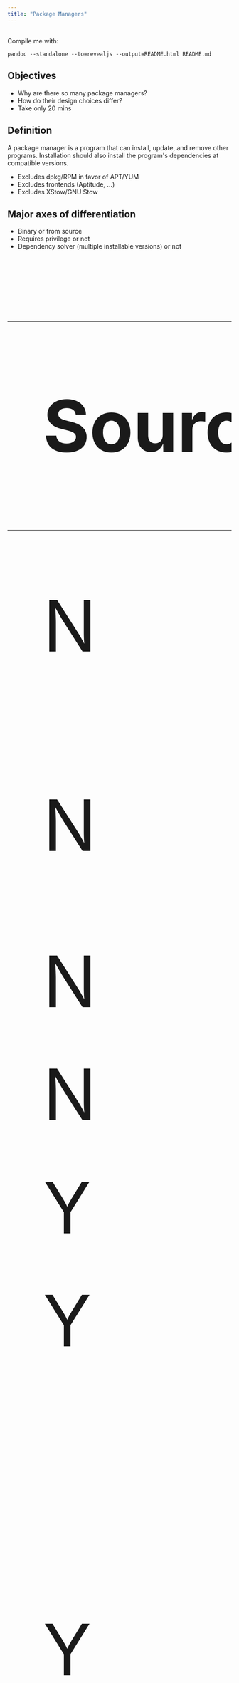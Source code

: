 ```yaml
---
title: "Package Managers"
---
```


##

Compile me with:

```
pandoc --standalone --to=revealjs --output=README.html README.md
```

## Objectives

- Why are there so many package managers?
- How do their design choices differ?
- Take only 20 mins

## Definition

A package manager is a program that can install, update, and remove other programs. Installation should also install the program's dependencies at compatible versions.

- Excludes dpkg/RPM in favor of APT/YUM
- Excludes frontends (Aptitude, ...)
- Excludes XStow/GNU Stow

## Major axes of differentiation

- Binary or from source
- Requires privilege or not
- Dependency solver (multiple installable versions) or not

##

<style>
#sams-matrix {
  font-size: 4vh;
}
</style>
<table id="sams-matrix">
<thead>
<tr><th>Source?</th><th>Unpriv?</th><th>Dep solv?</th><th>Examples</th></tr>
</thead>
<tbody>
<tr><td>N</td><td>N</td><td>N</td><td>Distro pkg mgrs (XBPS, Pacman)</td></tr>
<tr><td>N</td><td>N</td><td>Y</td><td>Distro pkg mgrs (APT, DNF, APK)</td></tr>
<tr><td>N</td><td>Y</td><td>N</td><td></td></tr>
<tr><td>N</td><td>Y</td><td>Y</td><td>Conda, 0install</td></tr>
<tr><td>Y</td><td>N</td><td>N</td><td>XBPS-src</td></tr>
<tr><td>Y</td><td>N</td><td>Y</td><td></td></tr>
<tr><td>Y</td><td>Y</td><td>N</td><td>Ports-inspired (pkgsrc, Portage, MacPorts, Home/Linuxbrew), Functional pkg mgrs (Nix, Guix)</td></tr>
<tr><td>Y</td><td>Y</td><td>Y</td><td>Spack, 0install, $lang-level</td></tr>
</tbody>
</table>

## Caveats

- Based on how they are used not theoretical capabilities.

- If install build-deps and invoke compiler is not automatic, it's not build-from-source
  - e.g., I call APT "not from source" even though apt-source exists

- [Gentoo Prefix on other OSes](https://wiki.gentoo.org/wiki/Project:Prefix/Use_cases)

- [0install comparison matrix](https://docs.0install.net/about/comparison/)

## Binary vs source

- Binary: faster, requires centralized repo
- Centralized repos are expensive, get purged, require trust
- ```Dockerfile
FROM debian:stretch
RUN apt-get update
# hangs forever after 2024 :)
```
- From-source with binary cache is almost as fast
  - Public cache or site-wide cache

## Privilege vs unprivileged

- Priv: Write pkgs to `/bin` ([Filesystem Standard](https://refspecs.linuxfoundation.org/FHS_3.0/fhs/index.html))
  - Share packages between users
  - Makes sense when disk space was expensive; Now its hard to change
- Unprivi: Write pkgs to `$PREFIX` & add to `$PATH`
  - Principle of least privilege
  - Allows multiple envs
  - Optional privileged daemon, still share packages between users

## Dependency solving: Diamonds

<img src="https://learn.microsoft.com/en-us/dotnet/standard/library-guidance/media/dependencies/diamond-dependency.png" alt="App deps on Web lib; App deps on Logging lib; Web lib deps on JSON lib &gt;=1.0; Logging lib deps on JSON &gt;= 2.0" />

## Dependency solving is NP-complete

- Solving dep versions is NP-complete. [Proof](https://research.swtch.com/version-sat)
  - Some algos using SAT-solvers ([1](https://hal.science/hal-00149566/document) [2](https://ieeexplore.ieee.org/abstract/document/4222580) [3](https://docs.0install.net/developers/solver/) [4](https://github.com/openSUSE/libsolv))
- After 2020, Pip uses SAT solve
- Slowest part of conda is often solving!

## Avoid dep solves: 1 version

- [Golden Rule: globally coherent versions](https://www.haskellforall.com/2022/05/the-golden-rule-of-software.html)
  - E.g., [Stackage](https://www.fpcomplete.com/blog/stackage-server/), globally coherent set of Hackage packages (Haskell)
- Distro pkg mgrs (APT, DNF) and functional pkg mgrs (Nix, Guix) get on fine
- Volunteer developers maintaining more than one release? Hard

## Avoid dep solves: Semver

- Semver dictates same major-version, at least greater bugfix/patch >=3.7.1,<4
- Don't know when breaking compatibility ([Hyrum's law](https://www.hyrumslaw.com/))
  - E.g., [1](https://github.com/pyca/cryptography/issues/5771#issuecomment-775990406), [2](https://github.com/ipython/ipython/issues/12740), [3 ](https://twitter.com/brettsky/status/1262077534797041665) , 

## 

<a href="https://xkcd.com/1172/">
<img src="https://imgs.xkcd.com/comics/workflow_2x.png" alt="There are probably children out there holding down spacebar to stay warm in the winter! YOUR UPDATE MURDERS CHILDREN. (copied image and alt from XKCD)"/>
</a>

<!--
## $Lang package managers

- Library development vs application deployment
  - Spec file vs lock file
  - Known to be compatible vs known to be incompatible
- Are version caps bad?
  - [Should Stackage ignore version bounds?](https://www.stackage.org/blog/2018/01/ignore-version-bounds)
  - [Lenient lower bounds](https://www.fpcomplete.com/blog/lenient-lower-bounds/)
  - [Never version cap](https://iscinumpy.dev/post/bound-version-constraints/#tldr)
-->

## Avoid dep solves: Private deps

- "Private" deps
  - No types or fns in public interface (or split into two libraries) and no globals
- [Why does this not cause problems in JS?](https://stackoverflow.com/questions/25268545/why-does-npms-policy-of-duplicated-dependencies-work)
- [NPM deps vs peer-deps; can other languages?](https://lexi-lambda.github.io/blog/2016/08/24/understanding-the-npm-dependency-model/)
- [npm dedupe](https://docs.npmjs.com/cli/v10/commands/npm-dedupe)
- [Can Haskell do that too](https://www.reddit.com/r/haskell/comments/4zc6y3/comment/d6vkm62/)
- Could deps be classified pub/priv with static analysis?

## Bootstrapping

- Nix, Spack: prerequisites including C compiler [Nix](https://nixos.org/manual/nix/stable/installation/prerequisites-source) and [Spack](https://spack.readthedocs.io/en/latest/getting_started.html)
- [Reflections on Trusting Trust](https://dl.acm.org/doi/abs/10.1145/358198.358210)
- [Guix full-source bootstrap](https://guix.gnu.org/en/blog/2023/the-full-source-bootstrap-building-from-source-all-the-way-down/)

## $lang pkg mgrs

- Examples: Pip, Cargo, NPM, Yarn, RubyGems, CPAN, Stack, Cabal, opam, Maven, SBT, tlmgr
- Supports multiple environments (usually)
- Downloads/builds source (usually)
- Privs only required for global env (usually)
- Shoddy support for native code (usually)
- Has dep solver (usually)

## Spack

## Requirements for HPC systems

- Manage extremely complex package dependencies
  - Need multiple versions of the same package installed at once
- Automate the build process of packages
- Install multiple complex pieces of software at once
  - Cope with combinatorial versioning

##

![](ARES-dependencies.png)

## Spack's Key Innovations

- Composable package descriptions
  - Packages are described parametrically
  - Same idea as templates in C++ or generics in Rust
- Spec syntax for specifying depedency graphs and constraints
- A concretization process to stamp out a concrete build specification

## Package descriptions

- Embedded DSL inside Python
- Parameterized via the `spec` argument of the `install` method

![](SpackPackage.png)

## Spack Specs

- Specification on an install supplied after `spack install`
  - Small enough usually to be a command line parameter
  
##

![](Specs.png)

##

![](MoreSpecs.png)
![](SpecsInDependsOn.png)

## Concretization

1. Spack intersects the DAG from the user's specs and another DAG created from directives in the package files
  - There may be conflicts if the user inadvertedly requests two versions of the same package, for example

## Concretization

2. Resolve virtual dependencies into normal dependencies
  - Select a particular implementation of MPI, BLAS, etc.

## Concretization

3. Greedily select concrete versions of packages until entire DAG is concrete
  - NOTE: this is all from their 2015 paper - "We leave automatic constraint space exploration for future work."

##

![](ConcreteAlgo.png)
![](ConcreteExample.png)

## Concretization Today

- Uses a logic solver to support full backtracing and optimization
  - Called `clingo`
- Written using Prolog

## Concretization Today

- Unfortunately, there isn't much public writing about `clingo`
- Gist: express constraints on concrete spec based on abstract DAG
- Dispatch logic solver (Prolog) to solve all of the constraints
- NP-complete, but fast in practice
